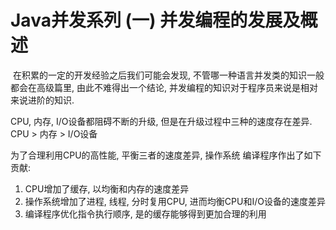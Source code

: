 # Java并发系列 (一) 并发编程的发展及概述

​      在积累的一定的开发经验之后我们可能会发现, 不管哪一种语言并发类的知识一般都会在高级篇里, 由此不难得出一个结论, 并发编程的知识对于程序员来说是相对来说进阶的知识.



CPU, 内存, I/O设备都阻碍不断的升级, 但是在升级过程中三种的速度存在差异. CPU > 内存 > I/O设备

为了合理利用CPU的高性能, 平衡三者的速度差异, 操作系统 编译程序作出了如下贡献:

1. CPU增加了缓存, 以均衡和内存的速度差异
2. 操作系统增加了进程, 线程, 分时复用CPU, 进而均衡CPU和I/O设备的速度差异
3. 编译程序优化指令执行顺序, 是的缓存能够得到更加合理的利用

























